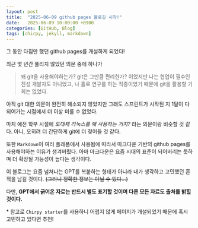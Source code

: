 ```yaml
---
layout: post
title:  "2025-06-09 github pages 블로깅 시작!"
date:   2025-06-09 10:00:00 +0900
categories: [GitHub, Blog]
tags: [chirpy, jekyll, markdown]
---
```


그 동안 다짐만 했던 github pages를 개설하게 되었다!

최근 몇 년간 풀리지 않았던 의문 중에 하나가
> 왜 git을 사용해야하는가? git은 그만큼 편리한가?
이었지만 나는 협업이 필수인 진성 개발자도 아니었고, 나 홀로 연구를 하는 직종이었기 때문에 git을 활용할 기회는 없었다.

아직 git 대한 의문이 완전히 해소되지 않았지만 그래도 스프린트가 시작된 지 1달이 다 되어가는 시점에서 더 이상 미룰 수 없었다.

마치 예전 학부 시절에 *도대체 리눅스를 왜 사용하는 거지?* 라는 의문이랑 비슷할 것 같다. 아니, 오히려 더 간단하게 git에 더 젖어들 것 같다.

또한 `Markdown`이 여러 플래폼에서 사용됨에 따라서 마크다운 기반의 github pages를 사용해야하는 이유가 생겨버렸다. 아마 마크다운은 요즘 시대의 표준이 되어버리는 듯하며 더 확장될 가능성이 높다는 생각이다.

이 블로그는 요즘 넘쳐나는 GPT를 복붙하는 형태가 아니라 내가 생각하고 고민했던 흔적을 남길 것이다. ~~(그러니 정확한 정보는 아닐 수 있다...)~~

다만, **GPT에서 긁어온 자료는 반드시 별도 표기할 것이며 다른 모든 자료도 출처를 밝힐 것이다.**

 

\* 참고로 `Chirpy starter`를 사용하니 어렵지 않게 페이지가 개설되었기 때문에 혹시 고민하고 있다면 추천!